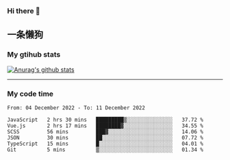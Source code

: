 ### Hi there 👋

## 一条懒狗
<!--
**kiss-me-quickly/kiss-me-quickly** is a ✨ _special_ ✨ repository because its `README.md` (this file) appears on your GitHub profile.

Here are some ideas to get you started:

- 🔭 I’m currently working on ...
- 🌱 I’m currently learning ...
- 👯 I’m looking to collaborate on ...
- 🤔 I’m looking for help with ...
- 💬 Ask me about ...
- 📫 How to reach me: ...
- 😄 Pronouns: ...
- ⚡ Fun fact: ...
-->


### My gtihub stats

[![Anurag's github stats](https://github-readme-stats.vercel.app/api?username=kiss-me-quickly)](https://github.com/anuraghazra/github-readme-stats)

***

### My code time

<!--START_SECTION:waka-->

```text
From: 04 December 2022 - To: 11 December 2022

JavaScript   2 hrs 30 mins   █████████▒░░░░░░░░░░░░░░░   37.72 %
Vue.js       2 hrs 17 mins   ████████▓░░░░░░░░░░░░░░░░   34.55 %
SCSS         56 mins         ███▓░░░░░░░░░░░░░░░░░░░░░   14.06 %
JSON         30 mins         ██░░░░░░░░░░░░░░░░░░░░░░░   07.72 %
TypeScript   15 mins         █░░░░░░░░░░░░░░░░░░░░░░░░   04.01 %
Git          5 mins          ▒░░░░░░░░░░░░░░░░░░░░░░░░   01.34 %
```

<!--END_SECTION:waka-->
